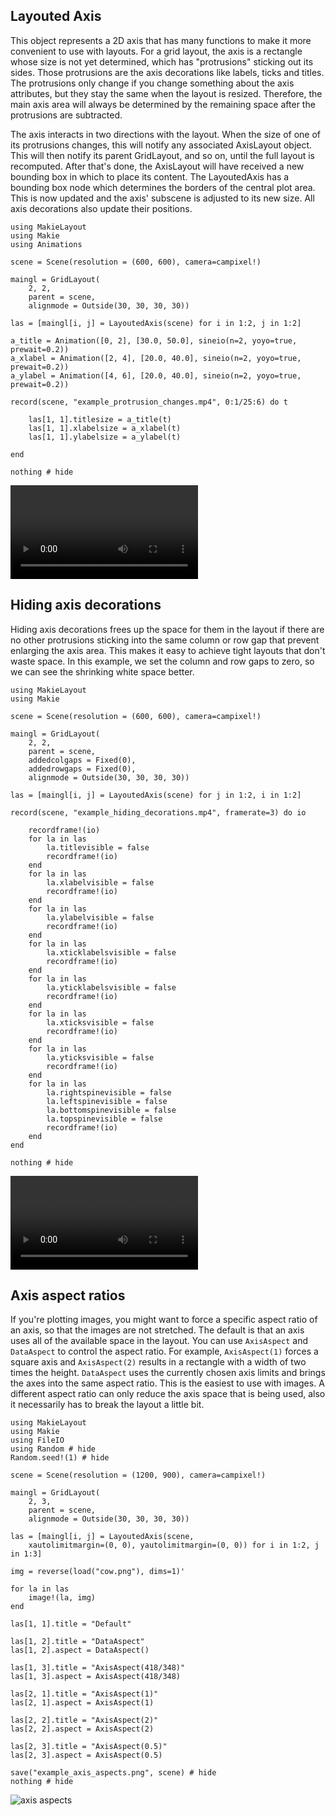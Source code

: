 ## Layouted Axis

This object represents a 2D axis that has many functions to make it more convenient
to use with layouts. For a grid layout, the axis is a rectangle whose size is not
yet determined, which has "protrusions" sticking out its sides. Those protrusions
are the axis decorations like labels, ticks and titles. The protrusions only change
if you change something about the axis attributes, but they stay the same when
the layout is resized. Therefore, the main axis area will always be determined
by the remaining space after the protrusions are subtracted.

The axis interacts in two directions with the layout. When the size of one of its
protrusions changes, this will notify any associated AxisLayout object. This will
then notify its parent GridLayout, and so on, until the full layout is recomputed.
After that's done, the AxisLayout will have received a new bounding box in which
to place its content. The LayoutedAxis has a bounding box node which determines
the borders of the central plot area. This is now updated and the axis' subscene
is adjusted to its new size. All axis decorations also update their positions.


```@example
using MakieLayout
using Makie
using Animations

scene = Scene(resolution = (600, 600), camera=campixel!)

maingl = GridLayout(
    2, 2,
    parent = scene,
    alignmode = Outside(30, 30, 30, 30))

las = [maingl[i, j] = LayoutedAxis(scene) for i in 1:2, j in 1:2]

a_title = Animation([0, 2], [30.0, 50.0], sineio(n=2, yoyo=true, prewait=0.2))
a_xlabel = Animation([2, 4], [20.0, 40.0], sineio(n=2, yoyo=true, prewait=0.2))
a_ylabel = Animation([4, 6], [20.0, 40.0], sineio(n=2, yoyo=true, prewait=0.2))

record(scene, "example_protrusion_changes.mp4", 0:1/25:6) do t

    las[1, 1].titlesize = a_title(t)
    las[1, 1].xlabelsize = a_xlabel(t)
    las[1, 1].ylabelsize = a_ylabel(t)

end

nothing # hide
```

![protrusion changes](example_protrusion_changes.mp4)

## Hiding axis decorations

Hiding axis decorations frees up the space for them in the layout if there
are no other protrusions sticking into the same column or row gap that prevent
enlarging the axis area. This makes it easy to achieve tight layouts that don't
waste space. In this example, we set the column and row gaps to zero, so we can
see the shrinking white space better.

```@example
using MakieLayout
using Makie

scene = Scene(resolution = (600, 600), camera=campixel!)

maingl = GridLayout(
    2, 2,
    parent = scene,
    addedcolgaps = Fixed(0),
    addedrowgaps = Fixed(0),
    alignmode = Outside(30, 30, 30, 30))

las = [maingl[i, j] = LayoutedAxis(scene) for j in 1:2, i in 1:2]

record(scene, "example_hiding_decorations.mp4", framerate=3) do io

    recordframe!(io)
    for la in las
        la.titlevisible = false
        recordframe!(io)
    end
    for la in las
        la.xlabelvisible = false
        recordframe!(io)
    end
    for la in las
        la.ylabelvisible = false
        recordframe!(io)
    end
    for la in las
        la.xticklabelsvisible = false
        recordframe!(io)
    end
    for la in las
        la.yticklabelsvisible = false
        recordframe!(io)
    end
    for la in las
        la.xticksvisible = false
        recordframe!(io)
    end
    for la in las
        la.yticksvisible = false
        recordframe!(io)
    end
    for la in las
        la.rightspinevisible = false
        la.leftspinevisible = false
        la.bottomspinevisible = false
        la.topspinevisible = false
        recordframe!(io)
    end
end

nothing # hide
```

![hiding decorations](example_hiding_decorations.mp4)

## Axis aspect ratios

If you're plotting images, you might want to force a specific aspect ratio
of an axis, so that the images are not stretched. The default is that an axis
uses all of the available space in the layout. You can use `AxisAspect` and
`DataAspect` to control the aspect ratio. For example, `AxisAspect(1)` forces a
square axis and `AxisAspect(2)` results in a rectangle with a width of two
times the height.
`DataAspect` uses the currently chosen axis limits and brings the axes into the
same aspect ratio. This is the easiest to use with images.
A different aspect ratio can only reduce the axis space that is being used, also
it necessarily has to break the layout a little bit.


```@example
using MakieLayout
using Makie
using FileIO
using Random # hide
Random.seed!(1) # hide

scene = Scene(resolution = (1200, 900), camera=campixel!)

maingl = GridLayout(
    2, 3,
    parent = scene,
    alignmode = Outside(30, 30, 30, 30))

las = [maingl[i, j] = LayoutedAxis(scene,
    xautolimitmargin=(0, 0), yautolimitmargin=(0, 0)) for i in 1:2, j in 1:3]

img = reverse(load("cow.png"), dims=1)'

for la in las
    image!(la, img)
end

las[1, 1].title = "Default"

las[1, 2].title = "DataAspect"
las[1, 2].aspect = DataAspect()

las[1, 3].title = "AxisAspect(418/348)"
las[1, 3].aspect = AxisAspect(418/348)

las[2, 1].title = "AxisAspect(1)"
las[2, 1].aspect = AxisAspect(1)

las[2, 2].title = "AxisAspect(2)"
las[2, 2].aspect = AxisAspect(2)

las[2, 3].title = "AxisAspect(0.5)"
las[2, 3].aspect = AxisAspect(0.5)

save("example_axis_aspects.png", scene) # hide
nothing # hide
```

![axis aspects](example_axis_aspects.png)
